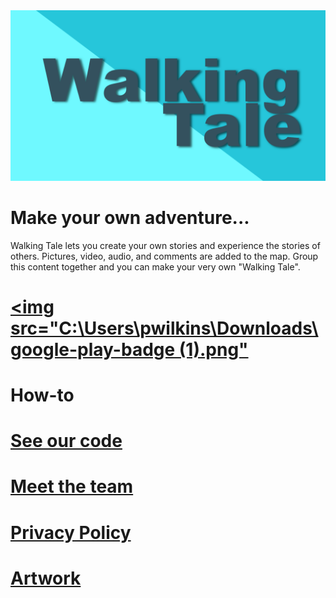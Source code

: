 <img src="images\feature1.PNG" alt="hi" class="inline"/>

# Make your own adventure...

Walking Tale lets you create your own stories and experience the stories of others. Pictures, video, audio, and comments are added to the map. Group this content together and you can make your very own "Walking Tale". 

# [<img src="C:\Users\pwilkins\Downloads\google-play-badge (1).png"](https://play.google.com/store/apps/details?id=com.talkingwhale)

# How-to

# [See our code](https://github.com/toddcooke/WalkingTale)

# [Meet the team](team.md)

# [Privacy Policy](privacy_policy.md)

# [Artwork](art.md)
